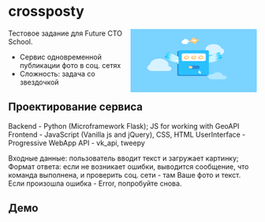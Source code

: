 # crossposty

<a href="url"><img src="https://github.com/sscottie/crossposty/blob/master/static/images/bg.gif" align="right" height="128" width="256" ></a>

Тестовое задание для Future CTO School.

* Сервис одновременной публикации фото в соц. сетях
* Сложность: задача со звездочкой

## Проектирование сервиса

Backend - Python (Microframework Flask); JS for working with GeoAPI
Frontend - JavaScript (Vanilla js and jQuery), CSS, HTML
UserInterface - Progressive WebApp
API - vk_api, tweepy

Входные данные: пользователь вводит текст и загружает картинку;
Формат ответа: если не возникает ошибки, выводится сообщение, что команда выполнена, и проверить соц. сети - там Ваше фото и текст. Если произошла ошибка - Error, попробуйте снова.

## Демо


